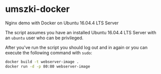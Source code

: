 # umszki-docker
Nginx demo with Docker on Ubuntu 16.04.4 LTS Server

The script assumes you have an installed Ubuntu 16.04.4 LTS Server with an `ubuntu` user who can be privileged.

After you've run the script you should log out and in again or you can execute the following command with `sudo`:

```bash
docker build -t webserver-image .
docker run -d -p 80:80 webserver-image
```
